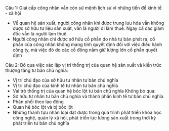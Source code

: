 Câu 1:
Giai cấp công nhân vẫn còn sứ mệnh lịch sử vì những tiền đề kinh tế - xã hội
- Về quan hệ sản xuất, người công nhân khi được trung lưu hóa vẫn không được sở hữu tư liệu sản xuất, vẫn là người đi làm thuê. Ngay cả các giám đốc vẫn là người làm thuê.
- Người công nhân chỉ được sở hữu cổ phần do nhà tư bản phát ra, cổ phần của công nhân không mang tính quyết định đối với việc điều hành công ty, mà việc đó do các cổ đông nắm giữ lượng lớn cổ phần quyết định

Câu 2:
Bỏ qua việc xác lập vị trí thống trị của quan hệ sản xuất và kiến trúc thượng tầng tư bản chủ nghĩa:
- Vị trí chủ đạo của sở hữu tư nhân tư bản chủ nghĩa
- Vị trí chủ đạo của kinh tế tư nhân tư bản chủ nghĩa
- Vai trò thống trị của quan hệ bóc lột tư bản chủ nghĩa
Không bỏ qua:
- Sở hữu tư nhân tư bản chủ nghĩa và thành phần kinh tế tư bản chủ nghĩa
- Phân phối theo lao động
- Quan hệ bóc lột và bị bóc lột
- Những thành tựu nhân loại đạt được trong quá trình phát triển khoa học công nghệ, quản lý xã hội, phát triển lực lượng sản xuất trong thời kỳ phát triển tư bản chủ nghĩa
